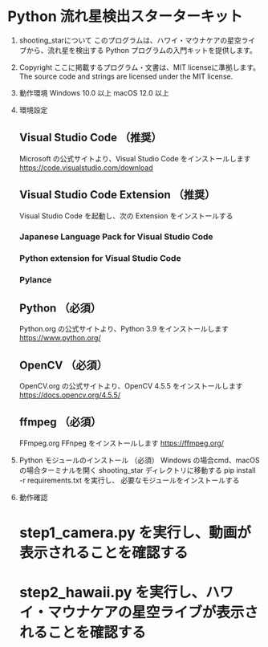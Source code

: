 # Python 流れ星検出スターターキット

1. shooting_starについて
    このプログラムは、ハワイ・マウナケアの星空ライブから、流れ星を検出する Python プログラムの入門キットを提供します。

2. Copyright
    ここに掲載するプログラム・文書は、MIT licenseに準拠します。
    The source code and strings are licensed under the MIT license.

3. 動作環境
    Windows 10.0 以上
    macOS 12.0 以上

4. 環境設定
    ## Visual Studio Code （推奨）
   Microsoft の公式サイトより、Visual Studio Code をインストールします
   https://code.visualstudio.com/download

   ## Visual Studio Code Extension （推奨）
   Visual Studio Code を起動し、次の Extension をインストールする
    ### Japanese Language Pack for Visual Studio Code
    ### Python extension for Visual Studio Code
    ### Pylance

    ## Python （必須）
    Python.org の公式サイトより、Python 3.9 をインストールします
    https://www.python.org/ 

    ## OpenCV （必須）
    OpenCV.org の公式サイトより、OpenCV 4.5.5 をインストールします
    https://docs.opencv.org/4.5.5/

    ## ffmpeg （必須）
    FFmpeg.org FFnpeg をインストールします
    https://ffmpeg.org/

5. Python モジュールのインストール （必須）
    Windows の場合cmd、macOSの場合ターミナルを開く
    shooting_star ディレクトリに移動する
    pip install -r requirements.txt を実行し、
    必要なモジュールをインストールする

6. 動作確認
    # step1_camera.py を実行し、動画が表示されることを確認する
    # step2_hawaii.py を実行し、ハワイ・マウナケアの星空ライブが表示されることを確認する
